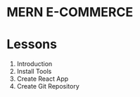 # MERN E-COMMERCE

# Lessons

1. Introduction
2. Install Tools
3. Create React App
4. Create Git Repository
